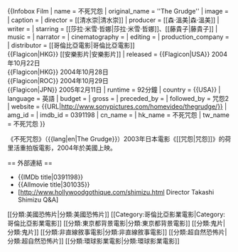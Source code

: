 {{Infobox Film
| name               = 不死咒怨
| original_name      = ''The Grudge''
| image              = 
| caption            = 
| director           = [[清水崇|清水崇]]
| producer           = [[森·溫美|森·溫美]]
| writer             = 
| starring           = [[莎拉·米雪·哲娜|莎拉·米雪·哲娜]]、[[藤貴子|藤貴子]]
| music              = 
| narrator           = 
| cinematography     = 
| editing            = 
| production_company = 
| distributor        = [[哥倫比亞電影|哥倫比亞電影]]<br />{{Flagicon|HKG}} [[安樂影片|安樂影片]]
| released           = {{Flagicon|USA}} 2004年10月22日<br>{{Flagicon|HKG}} 2004年10月28日<br>{{Flagicon|ROC}} 2004年10月29日<br>{{Flagicon|JPN}} 2005年2月11日
| runtime            = 92分鐘
| country            = {{USA}}
| language           = 英語
| budget             = 
| gross              =
| preceded_by        = 
| followed_by        = 咒怨2
| website            = {{URL|http://www.sonypictures.com/homevideo/thegrudge/}}
| amg_id             = 
| imdb_id            = 0391198
| cn_name            = 
| hk_name            = 不死咒怨
| tw_name            = 不死咒怨
}}

《不死咒怨》（{{lang|en|The Grudge}}）2003年日本電影《[[咒怨|咒怨]]》的荷里活重拍版電影，2004年於美國上映。

== 外部連結 ==
* {{IMDb title|0391198}}
* {{Allmovie title|301035}}
* [http://www.hollywoodgothique.com/shimizu.html Director Takashi Shimizu Q&A]

[[分類:美國恐怖片|分類:美國恐怖片]]
[[Category:哥倫比亞影業電影|Category:哥倫比亞影業電影]]
[[分類:東京都背景電影|分類:東京都背景電影]]
[[分類:鬼片|分類:鬼片]]
[[分類:非直線敘事電影|分類:非直線敘事電影]]
[[分類:超自然恐怖片|分類:超自然恐怖片]]
[[分類:環球影業電影|分類:環球影業電影]]